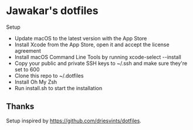 # Jawakar's dotfiles

Setup

- Update macOS to the latest version with the App Store
- Install Xcode from the App Store, open it and accept the license agreement
- Install macOS Command Line Tools by running xcode-select --install
- Copy your public and private SSH keys to ~/.ssh and make sure they're set to 600
- Clone this repo to ~/.dotfiles
- Install Oh My Zsh
- Run install.sh to start the installation

## Thanks
Setup inspired by https://github.com/driesvints/dotfiles.
